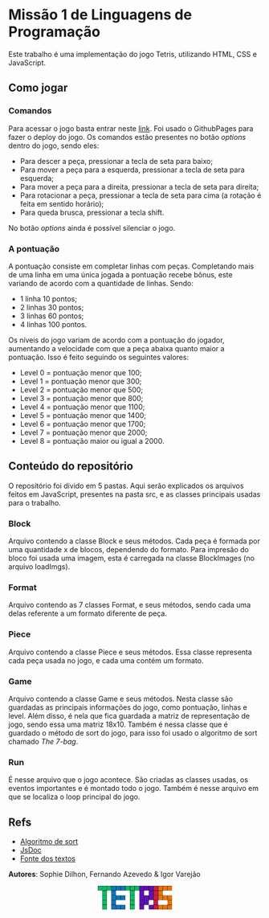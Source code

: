 

# Missão 1 de Linguagens de Programação

Este trabalho é uma implementação do jogo Tetris, utilizando HTML, CSS e JavaScript.


## Como jogar

### Comandos

Para acessar o jogo basta entrar neste [link](https://ahalic.github.io/Tetris/). Foi usado o GithubPages para fazer o deploy do jogo. Os comandos estão presentes no botão *options* dentro do jogo, sendo eles:

- Para descer a peça, pressionar a tecla de seta para baixo;
- Para mover a peça para a esquerda, pressionar a tecla de seta para esquerda;
- Para mover a peça para a direita, pressionar a tecla de seta para direita;
- Para rotacionar a peça, pressionar a tecla de seta para cima (a rotação é feita em sentido horário);
- Para queda brusca, pressionar a tecla shift.

No botão *options* ainda é possível silenciar o jogo.


### A pontuação
A pontuação consiste em completar linhas com peças. Completando mais de uma linha em uma única jogada a pontuação recebe bônus, este variando de acordo com a quantidade de linhas. Sendo:

 - 1 linha 10 pontos;
 - 2 linhas 30 pontos;
 - 3 linhas 60 pontos;
 - 4 linhas 100 pontos.

Os níveis do jogo variam de acordo com a pontuação do jogador, aumentando a velocidade com que a peça abaixa quanto maior a pontuação. Isso é feito seguindo os seguintes valores:

- Level 0 = pontuação menor que 100;
- Level 1 = pontuação menor que 300;
- Level 2 = pontuação menor que 500;
- Level 3 = pontuação menor que 800;
- Level 4 = pontuação menor que 1100;
- Level 5 = pontuação menor que 1400;
- Level 6 = pontuação menor que 1700;
- Level 7 = pontuação menor que 2000;
- Level 8 = pontuação maior ou igual a 2000.

## Conteúdo do repositório

O repositório foi divido em 5 pastas. Aqui serão explicados os arquivos feitos em JavaScript, presentes na pasta src, e as classes principais usadas para o trabalho. 

### Block
Arquivo contendo a classe Block e seus métodos. Cada peça é formada por uma quantidade x de blocos, dependendo do formato. Para impresão do bloco foi usada uma imagem, esta é carregada na classe BlockImages (no arquivo loadImgs).

### Format 
Arquivo contendo as 7 classes Format, e seus métodos, sendo cada uma delas referente a um formato diferente de peça.

### Piece
Arquivo contendo a classe Piece e seus métodos. Essa classe representa cada peça usada no jogo, e cada uma contém um formato.

### Game
Arquivo contendo a classe Game e seus métodos. Nesta classe são guardadas as principais informações do jogo, como pontuação, linhas e level. Além disso, é nela que fica guardada a matriz de representação de jogo, sendo essa uma matriz 18x10. 
Também é nessa classe que é guardado o método de sort do jogo, para isso foi usado o algoritmo de sort chamado *The 7-bag*.

### Run
É nesse arquivo que o jogo acontece. São criadas as classes usadas, os eventos importantes e é montado todo o jogo. Também é nesse arquivo em que se localiza o loop principal do jogo.


## Refs
- [Algoritmo de sort](https://simon.lc/the-history-of-tetris-randomizers)
- [JsDoc](https://jsdoc.app/howto-es2015-classes.html)
- [Fonte dos textos](https://www.dafont.com/pt/press-start-2p.font)


**Autores**: Sophie Dilhon, Fernando Azevedo & Igor Varejão


<p align="center">
    <img src="imgs/Tetris.png" width="148.56" height="48.06" style="text-align:center"/>
</p>